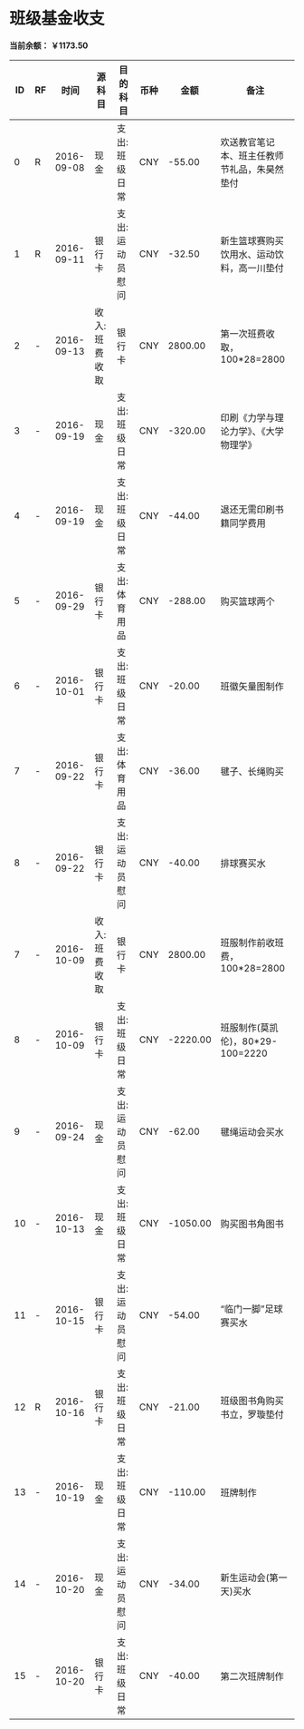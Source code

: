 # 班级基金收支

**当前余额： ￥1173.50**

ID| RF |时间 |  源科目 | 目的科目 | 币种 | 金额 | 备注
---|---|--------|---------|------|---- | -----  | ----
 0 | R | 2016-09-08 | 现金 | 支出:班级日常 | CNY | -55.00 | 欢送教官笔记本、班主任教师节礼品，朱昊然垫付
 1 | R | 2016-09-11 | 银行卡 | 支出:运动员慰问 | CNY | -32.50 | 新生篮球赛购买饮用水、运动饮料，高一川垫付
 2 | - | 2016-09-13 | 收入:班费收取 | 银行卡 | CNY | 2800.00 | 第一次班费收取，100*28=2800
 3 | - | 2016-09-19 | 现金 | 支出:班级日常 | CNY | -320.00 | 印刷《力学与理论力学》、《大学物理学》
 4 | - | 2016-09-19 | 现金 | 支出:班级日常 | CNY | -44.00 | 退还无需印刷书籍同学费用
 5 | - | 2016-09-29 | 银行卡 | 支出:体育用品 | CNY | -288.00 | 购买篮球两个
 6 | - | 2016-10-01 | 银行卡 | 支出:班级日常 | CNY | -20.00 | 班徽矢量图制作
 7 | - | 2016-09-22 | 银行卡 | 支出:体育用品 | CNY | -36.00 | 毽子、长绳购买
 8 | - | 2016-09-22 | 银行卡 | 支出:运动员慰问 | CNY | -40.00 | 排球赛买水
 7 | - | 2016-10-09 | 收入:班费收取 | 银行卡 | CNY | 2800.00 | 班服制作前收班费，100*28=2800
 8 | - | 2016-10-09 | 银行卡 | 支出:班级日常 | CNY | -2220.00 | 班服制作(莫凯伦)，80*29-100=2220
 9 | - | 2016-09-24 | 现金 | 支出:运动员慰问 | CNY | -62.00 | 毽绳运动会买水
 10 | - | 2016-10-13 | 现金 | 支出:班级日常 | CNY | -1050.00 | 购买图书角图书
 11 | - | 2016-10-15 | 银行卡 | 支出:运动员慰问 | CNY | -54.00 | “临门一脚”足球赛买水
 12 | R | 2016-10-16 | 银行卡 | 支出:班级日常 | CNY | -21.00 | 班级图书角购买书立，罗璇垫付
 13 | - | 2016-10-19 | 现金 | 支出:班级日常 | CNY | -110.00 | 班牌制作
 14 | - | 2016-10-20 | 现金 | 支出:运动员慰问 | CNY | -34.00 | 新生运动会(第一天)买水
 15 | - | 2016-10-20 | 银行卡 | 支出:班级日常 | CNY | -40.00 | 第二次班牌制作
